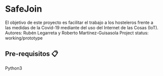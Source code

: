 # SafeJoin
El objetivo de este proyecto es facilitar el trabajo a los hosteleros frente a las medidas de la Covid-19 mediante del uso del Internet de las Cosas (IoT). 
Autores: Rubén Legarreta y Roberto Martínez-Guisasola
Project status: working/prototype

## Pre-requisitos 📋
Python3
